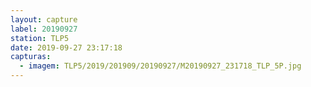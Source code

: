 ```yaml
---
layout: capture
label: 20190927
station: TLP5
date: 2019-09-27 23:17:18
capturas:
  - imagem: TLP5/2019/201909/20190927/M20190927_231718_TLP_5P.jpg
---
```

